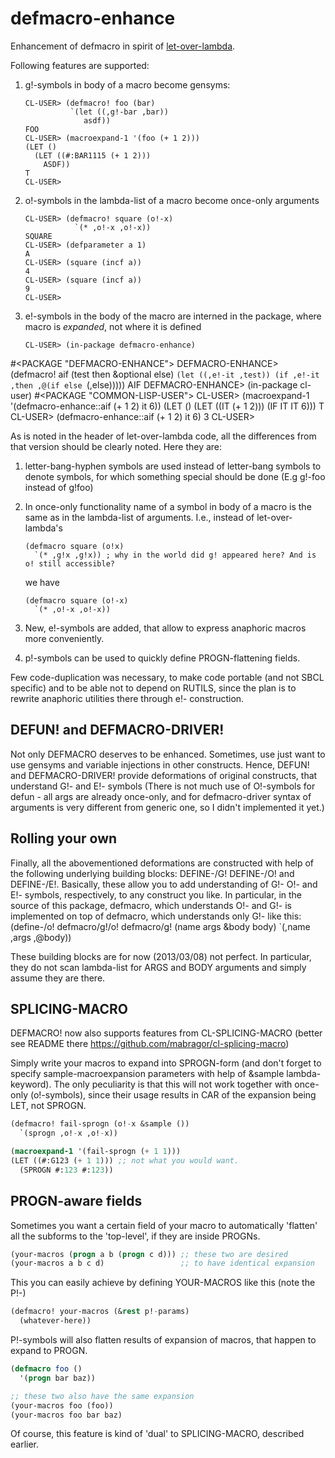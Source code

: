 defmacro-enhance
================

Enhancement of defmacro in spirit of [let-over-lambda](http://www.letoverlambda.com/index.cl/toc).

Following features are supported:

1.  g!-symbols in body of a macro become gensyms:

        CL-USER> (defmacro! foo (bar)
                  `(let ((,g!-bar ,bar))
                     asdf))
        FOO
        CL-USER> (macroexpand-1 '(foo (+ 1 2)))
        (LET ()
          (LET ((#:BAR1115 (+ 1 2)))
            ASDF))
        T
        CL-USER>

2.  o!-symbols in the lambda-list of a macro become once-only arguments

        CL-USER> (defmacro! square (o!-x)
                   `(* ,o!-x ,o!-x))
        SQUARE
        CL-USER> (defparameter a 1)
        A
        CL-USER> (square (incf a))
        4
        CL-USER> (square (incf a))
        9
        CL-USER>

3.  e!-symbols in the body of the macro are interned in the package,
where macro is *expanded*, not where it is defined

        CL-USER> (in-package defmacro-enhance)
#<PACKAGE "DEFMACRO-ENHANCE">
        DEFMACRO-ENHANCE> (defmacro! aif (test then &optional else)
                            `(let ((,e!-it ,test))
                               (if ,e!-it
                                   ,then
                                   ,@(if else `(,else)))))
        AIF
        DEFMACRO-ENHANCE> (in-package cl-user)
        #<PACKAGE "COMMON-LISP-USER">
        CL-USER> (macroexpand-1 '(defmacro-enhance::aif (+ 1 2) it 6))
        (LET ()
          (LET ((IT (+ 1 2)))
            (IF IT
                IT
                6)))
        T
        CL-USER> (defmacro-enhance::aif (+ 1 2) it 6)
        3
        CL-USER>

As is noted in the header of let-over-lambda code, all the differences from that
version should be clearly noted.
Here they are:

1.  letter-bang-hyphen symbols are used instead of letter-bang symbols to denote symbols,
    for which something special should be done (E.g g!-foo instead of g!foo)

2.  In once-only functionality name of a symbol in body of a macro is the same as in the
    lambda-list of arguments. I.e., instead of let-over-lambda's

        (defmacro square (o!x)
          `(* ,g!x ,g!x)) ; why in the world did g! appeared here? And is o! still accessible?

    we have

        (defmacro square (o!-x)
          `(* ,o!-x ,o!-x))

3.  New, e!-symbols are added, that allow to express anaphoric macros more conveniently.

4.  p!-symbols can be used to quickly define PROGN-flattening fields.

Few code-duplication was necessary, to make code portable (and not SBCL specific) and to be
able not to depend on RUTILS, since the plan is to rewrite anaphoric utilities there through e!- construction.

DEFUN! and DEFMACRO-DRIVER!
---------------------------

Not only DEFMACRO deserves to be enhanced. Sometimes, use just want to use gensyms and
variable injections in other constructs. Hence, DEFUN! and DEFMACRO-DRIVER! provide
deformations of original constructs, that understand G!- and E!- symbols
(There is not much use of O!-symbols for defun - all args are already once-only,
and for defmacro-driver syntax of arguments is very different from generic one, so
I didn't implemented it yet.)

Rolling your own
----------------

Finally, all the abovementioned deformations are constructed with help of the following
underlying building blocks: DEFINE-/G! DEFINE-/O! and DEFINE-/E!.
Basically, these allow you to add understanding of G!- O!- and E!- symbols, respectively,
to any construct you like.
In particular, in the source of this package, defmacro, which understands O!- and G!-
is implemented on top of defmacro, which understands only G!- like this:
        (define-/o! defmacro/g!/o! defmacro/g! (name args &body body)
          `(,name ,args ,@body))

These building blocks are for now (2013/03/08) not perfect. In particular, they do not
scan lambda-list for ARGS and BODY arguments and simply assume they are there.

SPLICING-MACRO
--------------

DEFMACRO! now also supports features from CL-SPLICING-MACRO (better see
README there https://github.com/mabragor/cl-splicing-macro)

Simply write your macros to expand into SPROGN-form (and don't forget to specify
sample-macroexpansion parameters with help of &sample lambda-keyword).
The only peculiarity is that this will not work together with once-only (o!-symbols),
since their usage results in CAR of the expansion being LET, not SPROGN.

```lisp
(defmacro! fail-sprogn (o!-x &sample ())
  `(sprogn ,o!-x ,o!-x))

(macroexpand-1 '(fail-sprogn (+ 1 1)))
(LET ((#:G123 (+ 1 1))) ;; not what you would want.
  (SPROGN #:123 #:123))
```

PROGN-aware fields
------------------

Sometimes you want a certain field of your macro to automatically 'flatten'
all the subforms to the 'top-level', if they are inside PROGNs.

```lisp
(your-macros (progn a b (progn c d))) ;; these two are desired
(your-macros a b c d)                 ;; to have identical expansion
```

This you can easily achieve by defining YOUR-MACROS like this (note the P!-)
```lisp
(defmacro! your-macros (&rest p!-params)
  (whatever-here))
```

P!-symbols will also flatten results of expansion of macros, that
happen to expand to PROGN.
```lisp
(defmacro foo ()
  '(progn bar baz))

;; these two also have the same expansion
(your-macros foo (foo))
(your-macros foo bar baz)
```

Of course, this feature is kind of 'dual' to SPLICING-MACRO,
described earlier.
